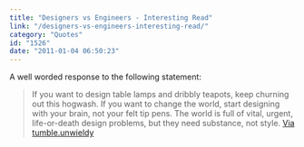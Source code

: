 ```yaml
---
title: "Designers vs Engineers - Interesting Read"
link: "/designers-vs-engineers-interesting-read/"
category: "Quotes"
id: "1526"
date: "2011-01-04 06:50:23"
---
```


A well worded response to the following statement:

> If you want to design table lamps and dribbly teapots, keep churning out this hogwash. If you want to change the
> world, start designing with your brain, not your felt tip pens. The world is full of vital, urgent, life-or-death
> design problems, but they need substance, not style.
> [Via tumble.unwieldy](https://tumble.unwieldy.net/post/2581395544/designers-vs-engineers)

